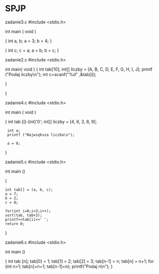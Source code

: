 # SPJP
zadanie3.c
#include <stdio.h>

int main ( void )

{
int a, b;
a = 3;
b = 4;
}

{
int c; 
c = a;
a = b;
b = c;
}


zadanie2.c
#include <stdio.h>

int main( void )
{
    int tab[10];
    int[] liczby = [A, B, C, D, E, F, G, H, I, J];
    printf ("Podaj liczby\n");
    int c=scanf("%d" ,&tab[i]);
    
}


}

zadanie4.c
#include <stdio.h>

int main ( void )

{
     int tab [i]-(int)'0';
     int[] liczby = [4, 6, 3, 8, 9];
     
     int a;
     printf ("Największa liczba\n");
 
     a = 0;
     
}


zadanie5.c
#include <stdio.h>

int main ()

{

    int tab[] = (a, b, c);
    a = 7;
    b = 2;
    c = 8;
    
    for(int i=0;i<3;i++);
    sort(tab, tab+3);
    printf<<tab[i]<<' ';
    return 0;
    

}

zadanie6.c
#include <stdio.h>

int main ()

{
    int tab [n];
    tab[0] = 1;
    tab[1] = 2;
    tab[2] = 3;
    tab[n-1] = n;
    tab[n] = n+1;
    for (int n>1; tab[n]=n+1; tab[n-1]=n);
    printf("Podaj n\n");
}

